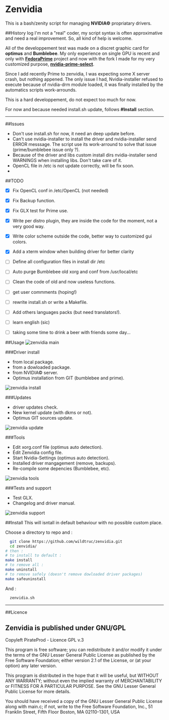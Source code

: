 # Zenvidia
This is a bash/zenity script for managing **NVIDIA©** propriatary drivers.

##History log
I'm not a "real" coder, my script syntax is often approximative and need a real improvement. So, all kind of help is welcome.

All of the developpement test was made on a discret graphic card for **optimus** and **Bumblebee**. My only experience on single GPU is recent and only with **[FedoraPrime](https://github.com/bosim/FedoraPrime)** project and now with the fork I made for my very customized purpose, **[nvidia-prime-select](https://github.com/wildtruc/nvidia-prime-select)**.

Since I add recently Prime to zenvidia, I was expecting some X server crash, but nothing appened. The only issue I had, Nvidia-installer refused to execute because of nvidia-drm module loaded, it was finally installed by the automatics scripts work-arrounds.

This is a hard developpement, do not expect too much for now.

For now and because needed install.sh update, follows **#Install** section. 

------------

##Issues

 - Don't use install.sh for now, it need an deep update before.
 - Can't use nvidia-installer to install the driver and nvidia-installer send ERROR messsage. The script use its work-arround to solve that issue (prime/bumblebee issue only ?).
 - Because of the driver and libs custom install dirs nvidia-installer send WARNINGS when installing libs. Don't take care of it.
 - OpenCL file in /etc is not update correctly, will be fix soon.
 - 

##TODO

 - [x] Fix OpenCL conf in /etc/OpenCL (not needed)
 - [x] Fix Backup function.
 - [x] Fix GLX test for Prime use.
 - [x] Write per distro plugin, they are inside the code for the moment, not a very good way.
 - [x] Write color scheme outside the code, better way to customized gui colors.
 - [x] Add a xterm window when building driver for better clarity
 - [ ] Define all configuration files in install dir /etc
 - [ ] Auto purge Bumblebee old xorg and conf from /usr/local/etc 
 - [ ] Clean the code of old and now useless functions.
 - [ ] get user commments (hoping!)
 - [ ] rewrite install.sh or write a Makefile.
 - [ ] Add others languages packs (but need translators!).
 - [ ] learn english (sic)
 - [ ] taking some time to drink a beer with friends some day...
 

##Usage
![zenvidia main](/capture/zen_master.png)

###Driver install

  
 - from local package.
 - from a dowloaded package.
 - from NVIDIA© server.
 - Optimus installation from GIT (bumblebee and prime).
 
![zenvidia install](/capture/zen_install.png) 

###Updates

 - driver updates check.
 - New kernel update (with dkms or not).
 - Optimus GIT sources update.

![zenvidia update](/capture/zen_update.png)

###Tools

 - Edit xorg.conf file (optimus auto detection).
 - Édit Zenvidia config file.
 - Start Nvidia-Settings (optimus auto detection).
 - Installed driver mangagement (remove, backups).
 - Re-compile some depencies (Bumblebee, etc).

![zenvidia tools](/capture/zen_tools.png)

###Tests and support

 - Test GLX.
 - Changelog and driver manual.
 
![zenvidia support](/capture/zen_support.png)

##Install
This will isntall in default behaviour with no possible custom place.

Choose a directory to repo and :
```sh
  git clone https://github.com/wildtruc/zenvidia.git
  cd zenvidia/
# then :
# to install to default :
make install
# to remove all :
make uninstall
# to remove safely (doesn't remove dowloaded driver packages)
make safeuninstall
```
And :
```sh
  zenvidia.sh
```

---------

##Licence

Zenvidia is published under GNU/GPL
-----------------------------------

Copyleft PirateProd - Licence GPL v.3

This program is free software; you can redistribute it and/or modify it under the terms of the GNU Lesser General Public License as published by the Free Software Foundation; either version 2.1 of the License, or (at your option) any later version.

This program is distributed in the hope that it will be useful, but WITHOUT ANY WARRANTY; without even the implied warranty of MERCHANTABILITY or FITNESS FOR A PARTICULAR PURPOSE. See the GNU Lesser General Public License for more details.

You should have received a copy of the GNU Lesser General Public License along with main.c; if not, write to the Free Software Foundation, Inc., 51 Franklin Street, Fifth Floor Boston, MA 02110-1301,  USA


